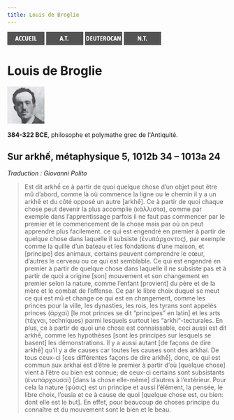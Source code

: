 ```yaml
---
title: Louis de Broglie
---
```

[<img src="/images/accueil.png">](/)
[<img src="/images/ancientestament.png">](/pages/ancientestament.html)
[<img src="/images/deuterocanoniques.png">](/pages/deuterocanoniques.html)
[<img src="/images/nouveautestament.png">](/pages/nouveautestament.html)

# Louis de Broglie

[<img src="/images/louisdebroglie.png">](https://fr.wikipedia.org/wiki/Louis_de_Broglie)

**384-322 BCE**, philosophe et polymathe grec de l'Antiquité.


## Sur arkhế, métaphysique 5, 1012b 34 – 1013a 24 <a name="arkhe"></a>
*Traduction : Giovanni Polito*

>Est dit arkhế ce à partir de quoi quelque chose d’un objet peut être mû d’abord, comme là où commence la ligne ou le chemin il y a un arkhế et du côté opposé un autre [arkhế]. Ce à partir de quoi chaque chose peut devenir la plus accomplie (κάλλιστα), comme par exemple dans l’apprentissage parfois il ne faut pas commencer par le premier et le commencement de la chose mais par où on peut apprendre plus facilement. ce qui est engendré en premier à partir de quelque chose dans laquelle il subsiste (ἐνυπάρχοντος), par exemple comme la quille d’un bateau et les fondations d’une maison, et [principe] des animaux, certains peuvent comprendre le cœur, d’autres le cerveau ou ce qui est semblable. Ce qui est engendré en premier à partir de quelque chose dans laquelle il ne subsiste pas et à partir de quoi a origine [son] mouvement et son changement en premier selon la nature, comme l’enfant [provient] du père et de la mère et le combat de l’offense. Ce par le libre choix duquel se meut ce qui est mû et change ce qui est en changement, comme les princes pour la ville, les dynasties, les rois, les tyrans sont appelés princes (ἀρχαὶ) [le mot princes se dit “principes” en latin] et les arts (τέχναι, techniques) parmi lesquels surtout les “arkhi“-tecturales. En plus, ce à partir de quoi une chose est connaissable, ceci aussi est dit arkhế, comme les hypothèses [sont les principes sur lesquels se basent] les démonstrations. Il y a aussi autant [de façons de dire arkhế] qu’il y a de causes car toutes les causes sont des arkhaí. De tous ceux-ci [ces différentes façons de dire arkhế], donc, ce qui est commun aux arkhaí est d’être le premier à partir d’où [quelque chose] vient à l’être ou bien est connue; de ceux-ci certains sont subsistants (ἐνυπάρχουσαί) [dans la chose elle-même] d’autres à l’extérieur. Pour cela la nature (φύσις) est un principe et aussi l’élément, la pensée, le libre choix, l’ousia et ce à cause de quoi [quelque chose est, ou bien: dont elle est le but]. En effet, pour beaucoup de choses principe du connaître et du mouvement sont le bien et le beau.
